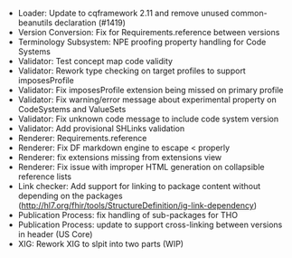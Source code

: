 * Loader: Update to cqframework 2.11 and remove unused common-beanutils declaration (#1419)
* Version Conversion: Fix for Requirements.reference between versions
* Terminology Subsystem: NPE proofing property handling for Code Systems
* Validator: Test concept map code validity
* Validator: Rework type checking on target profiles to support imposesProfile
* Validator: Fix imposesProfile extension being missed on primary profile
* Validator: Fix warning/error message about experimental property on CodeSystems and ValueSets
* Validator: Fix unknown code message to include code system version
* Validator: Add provisional SHLinks validation
* Renderer: Requirements.reference
* Renderer: Fix DF markdown engine to escape < properly
* Renderer: fix extensions missing from extensions view
* Renderer: Fix issue with improper HTML generation on collapsible reference lists
* Link checker: Add support for linking to package content without depending on the packages (http://hl7.org/fhir/tools/StructureDefinition/ig-link-dependency)
* Publication Process: fix handling of sub-packages for THO
* Publication Process: update to support cross-linking between versions in header (US Core)
* XIG: Rework XIG to slpit into two parts (WIP)
